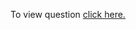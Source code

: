 To view question <a href="https://practice.geeksforgeeks.org/problems/minimum-platforms-1587115620/1" target="_blank">click here.</a>